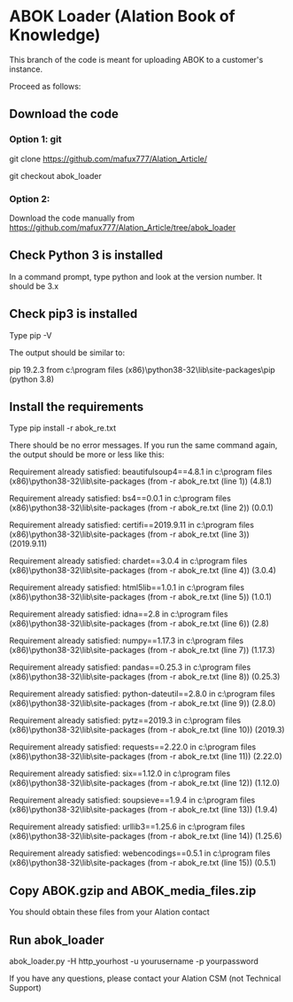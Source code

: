 # ABOK Loader (Alation Book of Knowledge)

This branch of the code is meant for uploading ABOK to a customer's instance. 

Proceed as follows:

## Download the code
### Option 1: git
git clone https://github.com/mafux777/Alation_Article/

git checkout abok_loader

### Option 2:
Download the code manually from https://github.com/mafux777/Alation_Article/tree/abok_loader


## Check Python 3 is installed
In a command prompt, type python and look at the version number. It should be 3.x

## Check pip3 is installed
Type pip -V 

The output should be similar to:

pip 19.2.3 from c:\program files (x86)\python38-32\lib\site-packages\pip (python 3.8)

## Install the requirements
Type pip install -r abok_re.txt

There should be no error messages. If you run the same command again, the output should be more or less like this:

Requirement already satisfied: beautifulsoup4==4.8.1 in c:\program files (x86)\python38-32\lib\site-packages (from -r abok_re.txt (line 1)) (4.8.1)

Requirement already satisfied: bs4==0.0.1 in c:\program files (x86)\python38-32\lib\site-packages (from -r abok_re.txt (line 2)) (0.0.1)

Requirement already satisfied: certifi==2019.9.11 in c:\program files (x86)\python38-32\lib\site-packages (from -r abok_re.txt (line 3)) (2019.9.11)

Requirement already satisfied: chardet==3.0.4 in c:\program files (x86)\python38-32\lib\site-packages (from -r abok_re.txt (line 4)) (3.0.4)

Requirement already satisfied: html5lib==1.0.1 in c:\program files (x86)\python38-32\lib\site-packages (from -r abok_re.txt (line 5)) (1.0.1)

Requirement already satisfied: idna==2.8 in c:\program files (x86)\python38-32\lib\site-packages (from -r abok_re.txt (line 6)) (2.8)

Requirement already satisfied: numpy==1.17.3 in c:\program files (x86)\python38-32\lib\site-packages (from -r abok_re.txt (line 7)) (1.17.3)

Requirement already satisfied: pandas==0.25.3 in c:\program files (x86)\python38-32\lib\site-packages (from -r abok_re.txt (line 8)) (0.25.3)

Requirement already satisfied: python-dateutil==2.8.0 in c:\program files (x86)\python38-32\lib\site-packages (from -r abok_re.txt (line 9)) (2.8.0)

Requirement already satisfied: pytz==2019.3 in c:\program files (x86)\python38-32\lib\site-packages (from -r abok_re.txt (line 10)) (2019.3)

Requirement already satisfied: requests==2.22.0 in c:\program files (x86)\python38-32\lib\site-packages (from -r abok_re.txt (line 11)) (2.22.0)

Requirement already satisfied: six==1.12.0 in c:\program files (x86)\python38-32\lib\site-packages (from -r abok_re.txt (line 12)) (1.12.0)

Requirement already satisfied: soupsieve==1.9.4 in c:\program files (x86)\python38-32\lib\site-packages (from -r abok_re.txt (line 13)) (1.9.4)

Requirement already satisfied: urllib3==1.25.6 in c:\program files (x86)\python38-32\lib\site-packages (from -r abok_re.txt (line 14)) (1.25.6)

Requirement already satisfied: webencodings==0.5.1 in c:\program files (x86)\python38-32\lib\site-packages (from -r abok_re.txt (line 15)) (0.5.1)

## Copy ABOK.gzip and ABOK_media_files.zip
You should obtain these files from your Alation contact

## Run abok_loader
abok_loader.py -H http_yourhost -u yourusername -p yourpassword
  
If you have any questions, please contact your Alation CSM (not Technical Support)
